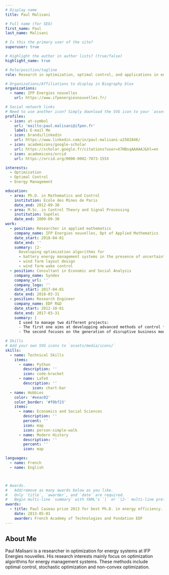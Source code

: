 ```yaml
---
# Display name
title: Paul Malisani

# Full name (for SEO)
first_name: Paul
last_name: Malisani

# Is this the primary user of the site?
superuser: true

# Highlight the author in author lists? (true/false)
highlight_name: true

# Role/position/tagline
role: Research in optimization, optimal control, and applications in energy management

# Organizations/Affiliations to display in Biography blox
organizations:
  - name: IFP Energies nouvelles
    url: https://www.ifpenergiesnouvelles.fr/

# Social network links
# Need to use another icon? Simply download the SVG icon to your `assets/media/icons/` folder.
profiles:
  - icon: at-symbol
    url: 'mailto:paul.malisani@ifpen.fr'
    label: E-mail Me
  - icon: brands/linkedin
    url: https://www.linkedin.com/in/paul-malisani-a2502846/
  - icon: academicons/google-scholar
    url: https://scholar.google.fr/citations?user=X7HBsqAAAAAJ&hl=en
  - icon: academicons/orcid
    url: https://orcid.org/0000-0002-7073-155X

interests:
  - Optimization
  - Optimal Control
  - Energy Management

education:
  - area: Ph.D. in Mathematics and Control
    institution: Ecole des Mines de Paris
    date_end: 2012-09-30
  - area: M.Sc. in Control Theory and Signal Processing
    institution: Supélec
    date_end: 2009-09-30
work:
  - position: Researcher in applied mathematics
    company_name: IFP Energies nouvelles, Dpt of Applied Mathematics
    date_start: 2018-04-01
    date_end: ''
    summary: |2-
      Developing optimization algorithms for
      - battery energy management systems in the presence of uncertainties
      - wind farm layout design
      - wind farm wake control
  - position: Consultant in Economic and Social Analysis
    company_name: Syndex
    company_url: ''
    company_logo: ''
    date_start: 2017-04-01
    date_end: 2018-03-31
  - position: Research Engineer 
    company_name: EDF R&D
    date_start: 2012-10-01
    date_end: 2017-03-31
    summary: |
      I used to manage two different projects:
      - The first one aims at developping advanced methods of control for integration of the demand side flexibility into the electrical grid both from a technical and economical view-point
      - The second focuses on the generation of disruptive business models for EDF's B2C market.

# Skills
# Add your own SVG icons to `assets/media/icons/`
skills:
  - name: Technical Skills
    items:
      - name: Python
        description: ''
        icon: code-bracket
      - name: LaTeX
        description: ''
            icon: chart-bar
  - name: Hobbies
    color: '#eeac02'
    color_border: '#f0bf23'
    items:
      - name: Economics and Social Sciences
        description: ''
        percent: ''
        icon: map
        icon: person-simple-walk
      - name: Modern History
        description: ''
        percent: ''
        icon: map

languages:
  - name: French
  - name: English



# Awards.
#   Add/remove as many awards below as you like.
#   Only `title`, `awarder`, and `date` are required.
#   Begin multi-line `summary` with YAML's `|` or `|2-` multi-line prefix and indent 2 spaces below.
awards:
  - title: Paul Caseau prize 2013 for best Ph.D. in energy efficiency.
    date: 2013-05-01
    awarder: French Academy of Technologies and Fondation EDF
---
```

## About Me

Paul Malisani is a researcher in optimization for energy systems at IFP Energies nouvelles. His research interests mainly focus on optimization algorithms for energy management systems. These methods include optimal control, stochastic optimization and non-convex optimization.
